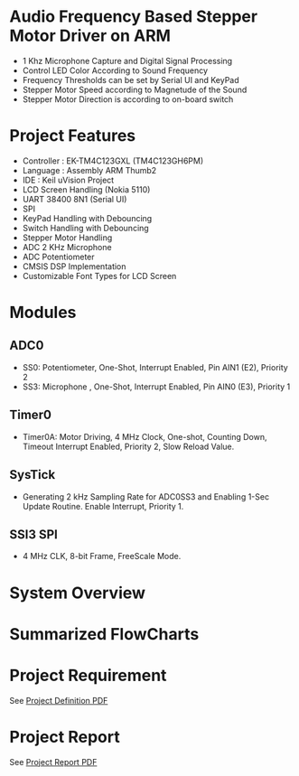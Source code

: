 # Audio Frequency Based Stepper Motor Driver on ARM
- 1 Khz Microphone Capture and Digital Signal Processing
- Control LED Color According to Sound Frequency
- Frequency Thresholds can be set by Serial UI and KeyPad
- Stepper Motor Speed according to Magnetude of the Sound
- Stepper Motor Direction is according to on-board switch

# Project Features
- Controller : EK-TM4C123GXL (TM4C123GH6PM)
- Language	 : Assembly ARM Thumb2 
- IDE 		 : Keil uVision Project
- LCD Screen Handling (Nokia 5110)
- UART 38400 8N1 (Serial UI)
- SPI
- KeyPad Handling with Debouncing
- Switch Handling with Debouncing
- Stepper Motor Handling
- ADC 2 KHz Microphone
- ADC Potentiometer
- CMSIS DSP Implementation
- Customizable Font Types for LCD Screen

# Modules

## ADC0
- SS0: Potentiometer, One-Shot, Interrupt Enabled, Pin AIN1 (E2), Priority 2
- SS3: Microphone	, One-Shot, Interrupt Enabled, Pin AIN0 (E3), Priority 1

## Timer0
- Timer0A: Motor Driving, 4 MHz Clock, One-shot, Counting Down, Timeout Interrupt Enabled, Priority 2, Slow Reload Value.

## SysTick
- Generating 2 kHz Sampling Rate for ADC0SS3 and Enabling 1-Sec Update Routine. Enable Interrupt, Priority 1. 

## SSI3 SPI
- 4 MHz CLK, 8-bit Frame, FreeScale Mode.

 
# System Overview

<p align="center">
	<picture>
		<source media="(prefers-color-scheme: dark)" srcset="http://AtaberkOKLU.github.io/Audio-Frequency-Based-Stepper-Motor-Driver-on-ARM/Docs/System.drawio_dark.png">
		<source media="(prefers-color-scheme: light)" srcset="http://AtaberkOKLU.github.io/Audio-Frequency-Based-Stepper-Motor-Driver-on-ARM/Docs/System.drawio.png">
	</picture>
</p>

# Summarized FlowCharts

<p align="center">
	<picture>
		<source media="(prefers-color-scheme: dark)" srcset="http://AtaberkOKLU.github.io/Audio-Frequency-Based-Stepper-Motor-Driver-on-ARM/Docs/FlowChart.drawio_dark.png">
		<source media="(prefers-color-scheme: light)" srcset="http://AtaberkOKLU.github.io/Audio-Frequency-Based-Stepper-Motor-Driver-on-ARM/Docs/FlowChart.drawio.png">
	</picture>
</p>

# Project Requirement
See [Project Definition PDF](http://AtaberkOKLU.github.io/Audio-Frequency-Based-Stepper-Motor-Driver-on-ARM/Docs/EE447_Project.pdf)

# Project Report
See [Project Report PDF](http://AtaberkOKLU.github.io/Audio-Frequency-Based-Stepper-Motor-Driver-on-ARM/Docs/TermProjectReport.pdf)


